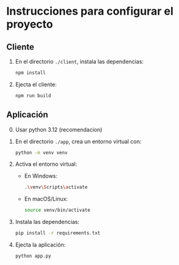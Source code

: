 
# Instrucciones para configurar el proyecto

## Cliente

1. En el directorio `./client`, instala las dependencias:
   ```sh
   npm install
   ```

2. Ejecta el cliente:
   ```sh
   npm run build
   ```

## Aplicación
0. Usar python 3.12 (recomendacion)

1. En el directorio `./app`, crea un entorno virtual con:
   ```sh
   python -m venv venv
   ```

2. Activa el entorno virtual:

   - En Windows:
     ```sh
     .\venv\Scripts\activate
     ```

   - En macOS/Linux:
     ```sh
     source venv/bin/activate
     ```

3. Instala las dependencias:
   ```sh
   pip install -r requirements.txt
   ```

4. Ejecta la aplicación:
   ```sh
   python app.py
   ```
